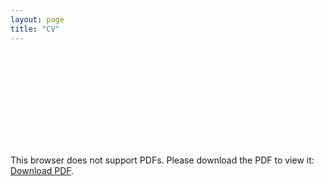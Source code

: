 ```yaml
---
layout: page
title: "CV"
---
```


<object data="https://purvaash.github.io/assets/files/Purvaash_CV_02.pdf" type="application/pdf" width="700px" height="700px">
    <!---<embed src="http://yoursite.com/the.pdf">-->
    <embed src="https://purvaash.github.io/assets/files/Purvaash_CV_02.pdf">
        <p>This browser does not support PDFs. Please download the PDF to view it: <a href="https://purvaash.github.io/assets/files/Purvaash_CV_02.pdf">Download PDF</a>.</p>
    </embed>
</object>